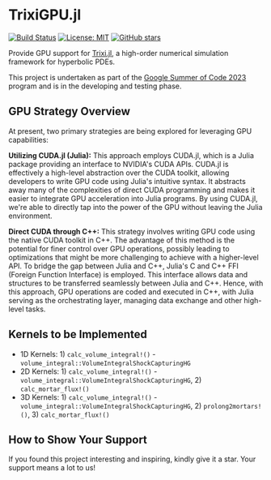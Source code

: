 # TrixiGPU.jl

[![Build Status](https://github.com/huiyuxie/TrixiGPU.jl/actions/workflows/CI.yml/badge.svg?branch=main)](https://github.com/huiyuxie/TrixiGPU.jl/actions/workflows/CI.yml?query=branch%3Amain)
[![License: MIT](https://img.shields.io/badge/License-MIT-blue.svg)](https://opensource.org/licenses/MIT)
[![GitHub stars](https://img.shields.io/github/stars/huiyuxie/TrixiCUDA.jl.svg?style=social&label=Star&maxAge=2592000)](https://GitHub.com/huiyuxie/TrixiCUDA.jl/stargazers)

Provide GPU support for [Trixi.jl](https://github.com/trixi-framework/Trixi.jl), a high-order numerical simulation framework for hyperbolic PDEs.

This project is undertaken as part of the [Google Summer of Code 2023](https://summerofcode.withgoogle.com/) program and is in the developing and testing phase.

## GPU Strategy Overview
At present, two primary strategies are being explored for leveraging GPU capabilities:

**Utilizing CUDA.jl (Julia):** This approach employs CUDA.jl, which is a Julia package providing an interface to NVIDIA's CUDA APIs. CUDA.jl is effectively a high-level abstraction over the CUDA toolkit, allowing developers to write GPU code using Julia's intuitive syntax. It abstracts away many of the complexities of direct CUDA programming and makes it easier to integrate GPU acceleration into Julia programs. By using CUDA.jl, we're able to directly tap into the power of the GPU without leaving the Julia environment.

**Direct CUDA through C++:** This strategy involves writing GPU code using the native CUDA toolkit in C++. The advantage of this method is the potential for finer control over GPU operations, possibly leading to optimizations that might be more challenging to achieve with a higher-level API. To bridge the gap between Julia and C++, Julia's C and C++ FFI (Foreign Function Interface) is employed. This interface allows data and structures to be transferred seamlessly between Julia and C++. Hence, with this approach, GPU operations are coded and executed in C++, with Julia serving as the orchestrating layer, managing data exchange and other high-level tasks.  

## Kernels to be Implemented
- 1D Kernels: 1) `calc_volume_integral!()` - `volume_integral::VolumeIntegralShockCapturingHG`
- 2D Kernels: 1) `calc_volume_integral!()` - `volume_integral::VolumeIntegralShockCapturingHG`, 2) `calc_mortar_flux!()`
- 3D Kernels: 1) `calc_volume_integral!()` - `volume_integral::VolumeIntegralShockCapturingHG`, 2) `prolong2mortars!()`, 3) `calc_mortar_flux!()` 

## How to Show Your Support
If you found this project interesting and inspiring, kindly give it a star. Your support means a lot to us!

